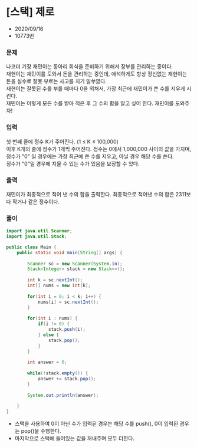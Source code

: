 # [스택] 제로

* 2020/09/16
* 10773번

### 문제

나코더 기장 재민이는 동아리 회식을 준비하기 위해서 장부를 관리하는 중이다.  
재현이는 재민이를 도와서 돈을 관리하는 중인데, 애석하게도 항상 정신없는 재현이는 돈을 실수로 잘못 부르는 사고를 치기 일쑤였다.  
재현이는 잘못된 수를 부를 때마다 0을 외쳐서, 가장 최근에 재민이가 쓴 수를 지우게 시킨다.  
재민이는 이렇게 모든 수를 받아 적은 후 그 수의 합을 알고 싶어 한다. 재민이를 도와주자!

### 입력

첫 번째 줄에 정수 K가 주어진다. (1 ≤ K ≤ 100,000)  
이후 K개의 줄에 정수가 1개씩 주어진다. 정수는 0에서 1,000,000 사이의 값을 가지며, 정수가 "0" 일 경우에는 가장 최근에 쓴 수를 지우고, 아닐 경우 해당 수를 쓴다.  
정수가 "0"일 경우에 지울 수 있는 수가 있음을 보장할 수 있다.

### 출력

재민이가 최종적으로 적어 낸 수의 합을 출력한다. 최종적으로 적어낸 수의 합은 2311보다 작거나 같은 정수이다.

### 풀이

```java
import java.util.Scanner;
import java.util.Stack;

public class Main {
    public static void main(String[] args) {
    	
        Scanner sc = new Scanner(System.in);
        Stack<Integer> stack = new Stack<>();
        
        int k = sc.nextInt();
        int[] nums = new int[k];
        
        for(int i = 0; i < k; i++) {
        	nums[i] = sc.nextInt();
        }
        
        for(int i : nums) {
        	if(i != 0) {
        		stack.push(i);
        	} else {
        		stack.pop();
        	}
        }
        
        int answer = 0;
        
        while(!stack.empty()) {
        	answer += stack.pop();
        }
        
        System.out.println(answer);
        
    }
}
```

- 스택을 사용하여 0이 아닌 수가 입력된 경우는 해당 수를 push(), 0이 입력된 경우는 pop()을 수행한다.
- 마지막으로 스택에 들어있는 값을 꺼내주며 모두 더한다.
